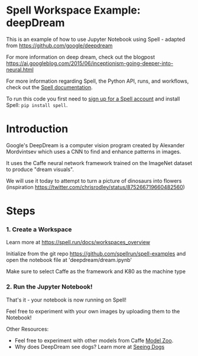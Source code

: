 # Spell Workspace Example: deepDream

This is an example of how to use Jupyter Notebook using Spell - adapted from https://github.com/google/deepdream

For more information on deep dream, check out the blogpost https://ai.googleblog.com/2015/06/inceptionism-going-deeper-into-neural.html

For more information regarding Spell, the Python API, runs, and workflows,
check out the [Spell documentation](https://spell.run/docs).

To run this code you first need to [sign up for a Spell account](https://web.spell.run/register)
and install Spell: `pip install spell`.

# Introduction
Google's DeepDream is a computer vision program created by Alexander Mordvintsev which uses a CNN to find and enhance patterns in images.

It uses the Caffe neural network framework trained on the ImageNet dataset to produce "dream visuals".

We will use it today to attempt to turn a picture of dinosaurs into flowers (inspiration https://twitter.com/chrisrodley/status/875266719660482560)

# Steps

### 1. Create a Workspace
Learn more at https://spell.run/docs/workspaces_overview

Initialize from the git repo https://github.com/spellrun/spell-examples and open the notebook file at 'deepdream/dream.ipynb'

Make sure to select Caffe as the framework and K80 as the machine type

### 2. Run the Jupyter Notebook!
That's it - your notebook is now running on Spell!

Feel free to experiment with your own images by uploading them to the Notebook!

Other Resources:
* Feel free to experiment with other models from Caffe [Model Zoo](https://github.com/BVLC/caffe/wiki/Model-Zoo).
* Why does DeepDream see dogs? Learn more at [Seeing Dogs](https://www.fastcompany.com/3048941/why-googles-deep-dream-ai-hallucinates-in-dog-faces)
